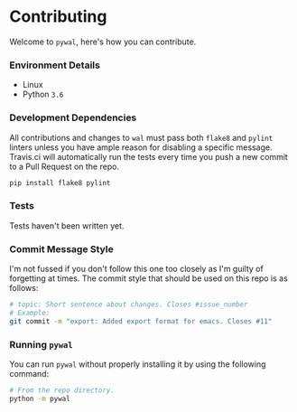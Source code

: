 # Contributing

Welcome to `pywal`, here's how you can contribute.


### Environment Details

- Linux
- Python `3.6`


### Development Dependencies

All contributions and changes to `wal` must pass both `flake8` and `pylint` linters unless you have ample reason for disabling a specific message. Travis.ci will automatically run the tests every time you push a new commit to a Pull Request on the repo.

```py
pip install flake8 pylint
```


### Tests

Tests haven't been written yet.


### Commit Message Style

I'm not fussed if you don't follow this one too closely as I'm guilty of forgetting at times. The commit style that should be used on this repo is as follows:

```sh
# topic: Short sentence about changes. Closes #issue_number
# Example:
git commit -m "export: Added export format for emacs. Closes #11"
```


### Running `pywal`

You can run `pywal` without properly installing it by using the following command:

```sh
# From the repo directory.
python -m pywal
```

